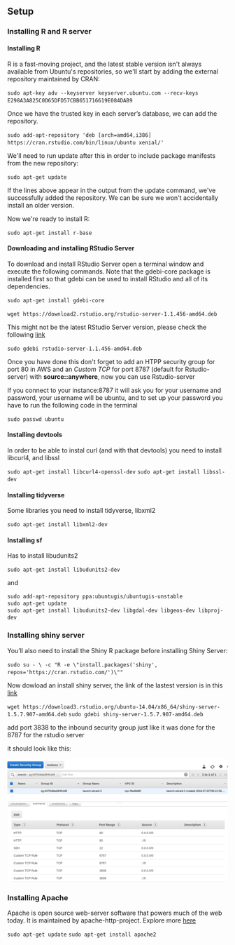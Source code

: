## Setup

### Installing R and R server

#### Installing R

R is a fast-moving project, and the latest stable version isn't always available from Ubuntu's repositories, so we'll start by adding the external repository maintained by CRAN:

`sudo apt-key adv --keyserver keyserver.ubuntu.com --recv-keys E298A3A825C0D65DFD57CBB651716619E084DAB9`

Once we have the trusted key in each server’s database, we can add the repository.

`sudo add-apt-repository 'deb [arch=amd64,i386] https://cran.rstudio.com/bin/linux/ubuntu xenial/'`

We'll need to run update after this in order to include package manifests from the new repository:

`sudo apt-get update`

If the lines above appear in the output from the update command, we've successfully added the repository. We can be sure we won't accidentally install an older version.

Now we're ready to install R:

`sudo apt-get install r-base`

#### Downloading and installing RStudio Server

To download and install RStudio Server open a terminal window and execute the following commands. Note that the gdebi-core package is installed first so that gdebi can be used to install RStudio and all of its dependencies.

`sudo apt-get install gdebi-core`

`wget https://download2.rstudio.org/rstudio-server-1.1.456-amd64.deb`

This might not be the latest RStudio Server version, please check the following [link](https://www.rstudio.com/products/rstudio/download-server/)

`sudo gdebi rstudio-server-1.1.456-amd64.deb`

Once you have done this don't forget to add an HTPP security group for port 80 in AWS and an *Custom TCP* for port 8787 (default for Rstudio-server) with **source::anywhere**, now you can use Rstudio-server

If you connect to your instance:8787 it will ask you for your username and password, your username will be ubuntu, and to set up your password you have to run the following code in the terminal

`sudo passwd ubuntu`

#### Installing devtools

In order to be able to instal curl (and with that devtools) you need to install libcurl4, and libssl

  `sudo apt-get install libcurl4-openssl-dev` 
   `sudo apt-get install libssl-dev`

#### Installing tidyverse

Some libraries you need to install tidyverse, libxml2

 `sudo apt-get install libxml2-dev`
 
#### Installing sf

Has to install libudunits2

`sudo apt-get install libudunits2-dev`

and

    sudo add-apt-repository ppa:ubuntugis/ubuntugis-unstable
    sudo apt-get update
    sudo apt-get install libudunits2-dev libgdal-dev libgeos-dev libproj-dev 
### Installing shiny server

You’ll also need to install the Shiny R package before installing Shiny Server:

 `sudo su - \ -c "R -e \"install.packages('shiny', repos='https://cran.rstudio.com/')\""`

Now dowload an install shiny server, the link of the lastest version is in this [link](https://www.rstudio.com/products/shiny/download-server/)

`wget https://download3.rstudio.org/ubuntu-14.04/x86_64/shiny-server-1.5.7.907-amd64.deb`
`sudo gdebi shiny-server-1.5.7.907-amd64.deb`

add port 3838 to the inbound security group just like it was done for the 8787 for the rstudio server

it should look like this:

![TCPRules](TCPRules.png)

### Installing Apache

Apache is open source web-server software that powers much of the web today. It is maintained by apache-http-project. Explore more [here](https://httpd.apache.org/)

`sudo apt-get update`
`sudo apt-get install apache2`
